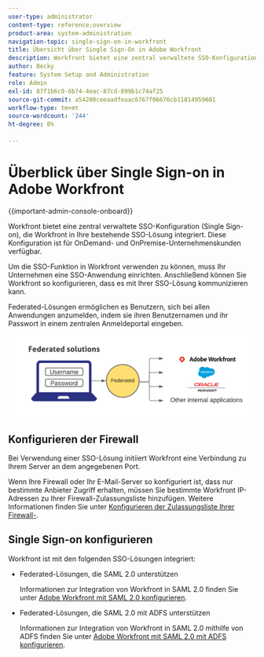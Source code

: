 ```yaml
---
user-type: administrator
content-type: reference;overview
product-area: system-administration
navigation-topic: single-sign-on-in-workfront
title: Übersicht über Single Sign-On in Adobe Workfront
description: Workfront bietet eine zentral verwaltete SSO-Konfiguration (Single Sign-on), die Workfront einfach in Ihre bestehende SSO-Lösung integriert. Diese Konfiguration ist einfach einzurichten und zu verwalten und steht Kunden von OnDemand und OnPremise Enterprise zur Verfügung.
author: Becky
feature: System Setup and Administration
role: Admin
exl-id: 87f1b6c0-6b74-4eac-87cd-899b1c74af25
source-git-commit: a54200ceeaadfeaac6767f06676cb11814959601
workflow-type: tm+mt
source-wordcount: '244'
ht-degree: 0%

---
```


# Überblick über Single Sign-on in Adobe Workfront

<!--Audited: 12/2023-->

{{important-admin-console-onboard}}


Workfront bietet eine zentral verwaltete SSO-Konfiguration (Single Sign-on), die Workfront in Ihre bestehende SSO-Lösung integriert. Diese Konfiguration ist für OnDemand- und OnPremise-Unternehmenskunden verfügbar.

Um die SSO-Funktion in Workfront verwenden zu können, muss Ihr Unternehmen eine SSO-Anwendung einrichten. Anschließend können Sie Workfront so konfigurieren, dass es mit Ihrer SSO-Lösung kommunizieren kann.

Federated-Lösungen ermöglichen es Benutzern, sich bei allen Anwendungen anzumelden, indem sie ihren Benutzernamen und ihr Passwort in einem zentralen Anmeldeportal eingeben.

![](assets/overview-sso-wf-fed-only.png)


## Konfigurieren der Firewall

Bei Verwendung einer SSO-Lösung initiiert Workfront eine Verbindung zu Ihrem Server an dem angegebenen Port.

Wenn Ihre Firewall oder Ihr E-Mail-Server so konfiguriert ist, dass nur bestimmte Anbieter Zugriff erhalten, müssen Sie bestimmte Workfront IP-Adressen zu Ihrer Firewall-Zulassungsliste hinzufügen. Weitere Informationen finden Sie unter [Konfigurieren der Zulassungsliste Ihrer Firewall-](../../../administration-and-setup/get-started-wf-administration/configure-your-firewall.md).

## Single Sign-on konfigurieren

Workfront ist mit den folgenden SSO-Lösungen integriert:

* Federated-Lösungen, die SAML 2.0 unterstützen

  Informationen zur Integration von Workfront in SAML 2.0 finden Sie unter [Adobe Workfront mit SAML 2.0 konfigurieren](../../../administration-and-setup/add-users/single-sign-on/configure-workfront-saml-2.md).

* Federated-Lösungen, die SAML 2.0 mit ADFS unterstützen

  Informationen zur Integration von Workfront in SAML 2.0 mithilfe von ADFS finden Sie unter [Adobe Workfront mit SAML 2.0 mit ADFS konfigurieren](../../../administration-and-setup/add-users/single-sign-on/configure-workfront-saml-2-adfs.md).
